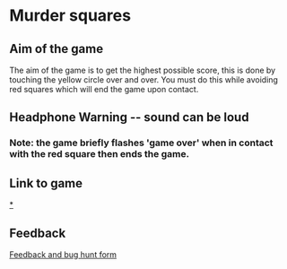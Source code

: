 # Murder squares

## Aim of the game
The aim of the game is to get the highest possible score, this is done by touching the yellow circle over and over. You must do this while avoiding red squares which will end the game upon contact. 

## Headphone Warning -- sound can be loud

### Note: the game briefly flashes 'game over' when in contact with the red square then ends the game.

## Link to game
[*](angelosync.html)
## Feedback
[Feedback and bug hunt form](https://docs.google.com/forms/d/e/1FAIpQLSekz1schl_va_0rSx1GDOcmyARbq10Z-FqREiZlVZFPza4Mhg/viewform?usp=sf_link)


